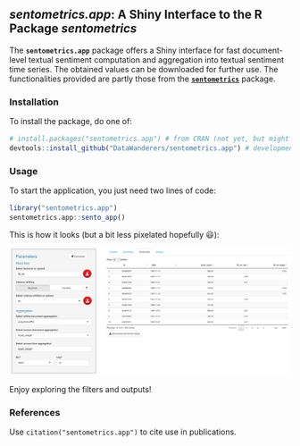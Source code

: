 
## _sentometrics.app_: A Shiny Interface to the R Package _sentometrics_

<!--- [![CRAN](http://www.r-pkg.org/badges/version/sentometrics.app)](https://cran.r-project.org/package=sentometrics.app) --->
<!--- [![Downloads](http://cranlogs.r-pkg.org/badges/sentometrics.app?color=brightgreen)](http://www.r-pkg.org/pkg/sentometrics.app) --->
<!--- [![Downloads](http://cranlogs.r-pkg.org/badges/grand-total/sentometrics.app?color=brightgreen)](http://www.r-pkg.org/pkg/sentometrics.app) --->
<!--- [![Pending Pull-Requests](http://githubbadges.herokuapp.com/SentometricsResearch/sentometrics.app/pulls.svg?style=flat)](https://github.com/SentometricsResearch/sentometrics.app/pulls) --->
<!--- [![Github Issues](http://githubbadges.herokuapp.com/SentometricsResearch/sentometrics.app/issues.svg)](https://github.com/SentometricsResearch/sentometrics.app/issues) --->

The **`sentometrics.app`** package offers a Shiny interface for fast document-level textual sentiment computation and aggregation into textual sentiment time series. The obtained values can be downloaded for further use. The functionalities provided are partly those from the [**`sentometrics`**](https://github.com/SentometricsResearch/sentometrics) package.

### Installation

To install the package, do one of:

```R
# install.packages("sentometrics.app") # from CRAN (not yet, but might one day)
devtools::install_github("DataWanderers/sentometrics.app") # development version (may be buggy...)
```

### Usage

To start the application, you just need two lines of code:

```R
library("sentometrics.app")
sentometrics.app::sento_app()
```

This is how it looks (but a bit less pixelated hopefully :smiley:):

<p align="center"> <img src="man/figures/app-preview.png" alt="app"/> </p>

Enjoy exploring the filters and outputs!

### References

Use `citation("sentometrics.app")` to cite use in publications.

